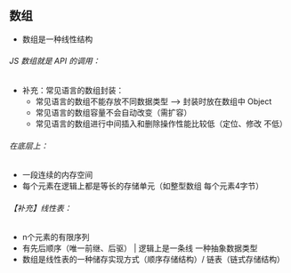 ## 数组
- 数组是一种线性结构
###### JS 数组就是 API 的调用：
- 补充：常见语言的数组封装：
  - 常见语言的数组不能存放不同数据类型 --> 封装时放在数组中 Object
  - 常见语言的数组容量不会自动改变（需扩容）
  - 常见语言的数组进行中间插入和删除操作性能比较低（定位、修改 不低）
###### 在底层上：
  - 一段连续的内存空间
  - 每个元素在逻辑上都是等长的存储单元（如整型数组 每个元素4字节）

###### 【补充】线性表：
  - n个元素的有限序列
  - 有先后顺序（唯一前继、后驱） | 逻辑上是一条线 一种抽象数据类型
  - 数组是线性表的一种储存实现方式（顺序存储结构）/ 链表（链式存储结构）